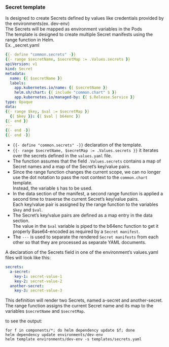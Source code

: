 ### Secret template
Is designed to create Secrets defined by values like credentials provided by the environments(ex. dev-env)<br>
The Secrets will be mapped as environment variables in the Pods<br>
The template is designed to create multiple Secret manifests using the range function in Helm.<br>
Ex. _secret.yaml
```yaml
{{- define "common.secrets" -}}
{{- range $secretName, $secretMap := .Values.secrets }}
apiVersion: v1
kind: Secret
metadata:
  name: {{ $secretName }}
  labels:
    app.kubernetes.io/name: {{ $secretName }}
    helm.sh/chart: {{ include "common.chart" $ }}
    app.kubernetes.io/managed-by: {{ $.Release.Service }}
type: Opaque
data:
{{- range $key, $val := $secretMap }}
  {{ $key }}: {{ $val | b64enc }}
{{- end }}
---
{{- end -}}
{{- end -}}
```
- `{{- define "common.secrets" -}}` declaration of the template.
- `{{- range $secretName, $secretMap := .Values.secrets }}` it iterates over the secrets defined in the `values.yaml` file.
- The function assumes that the field `.Values.secrets` contains a map of Secret names and a map of the Secret’s key/value pairs.
- Since the range function changes the current scope, we can no longer use the dot notation to pass the root context to the `common.chart` template.<br> Instead, the variable `$` has to be used.
- In the data section of the manifest, a second range function is applied a second time to traverse the current Secret’s key/value pairs.<br>
  Each key/value pair is assigned by the range function to the variables `$key` and `$val`.
- The Secret’s key/value pairs are defined as a map entry in the data section.<br>
  The value in the `$val` variable is piped to the b64enc function to get it properly Base64-encoded as required by a `Secret manifest`.
- The `---` is used to separate the rendered `Secret manifests` from each other so that they are processed as separate YAML documents.


A declaration of the Secrets field in one of the environment’s values.yaml files will look like this:
```yaml
secrets:
  a-secret:
    key-1: secret-value-1
    key-2: secret-value-2
  another-secret:
    key-3: secret-value-3
```
This definition will render two Secrets, named a-secret and another-secret.<br>
The range function assigns the current Secret name and its map to the variables `$secretName` and `$secretMap`.

to see the output:
```shell
for f in components/*; do helm dependency update $f; done
helm dependency update environments/dev-env
helm template environments/dev-env -s templates/secrets.yaml
```